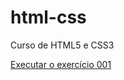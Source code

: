 # html-css
 
Curso de HTML5 e CSS3

<a href="https://dani-ti.github.io/html-css/curso-em-video/exercicios/ds001/index.html">Executar o exercício 001</a>